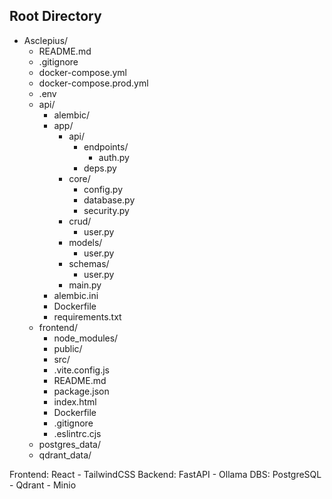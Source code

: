 ## Root Directory
- Asclepius/
    - README.md
    - .gitignore
    - docker-compose.yml
    - docker-compose.prod.yml
    - .env
    - api/
        - alembic/
        - app/
            - api/
                - endpoints/
                    - auth.py
                - deps.py
            - core/
                - config.py
                - database.py
                - security.py
            - crud/
                - user.py
            - models/
                - user.py
            - schemas/
                - user.py
            - main.py
        - alembic.ini
        - Dockerfile
        - requirements.txt
    - frontend/
        - node_modules/
        - public/
        - src/
        - .vite.config.js
        - README.md
        - package.json
        - index.html
        - Dockerfile
        - .gitignore
        - .eslintrc.cjs
    - postgres_data/
    - qdrant_data/
        

Frontend: React - TailwindCSS
Backend: FastAPI - Ollama
DBS: PostgreSQL - Qdrant - Minio
